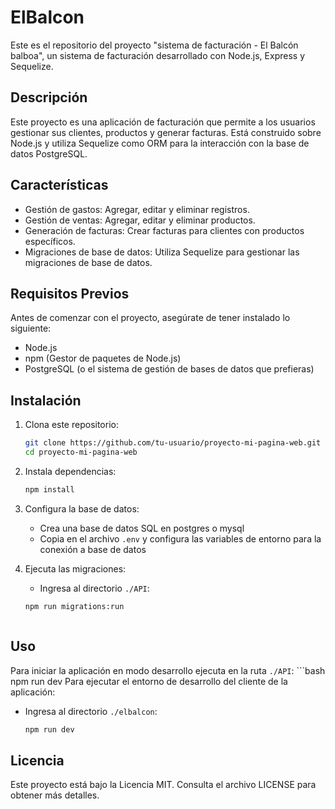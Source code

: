# ElBalcon


Este es el repositorio del proyecto "sistema de facturación - El Balcón balboa", un sistema de facturación desarrollado con Node.js, Express y Sequelize.

## Descripción

Este proyecto es una aplicación de facturación que permite a los usuarios gestionar sus clientes, productos y generar facturas. Está construido sobre Node.js y utiliza Sequelize como ORM para la interacción con la base de datos PostgreSQL.

## Características

- Gestión de gastos: Agregar, editar y eliminar registros.
- Gestión de ventas: Agregar, editar y eliminar productos.
- Generación de facturas: Crear facturas para clientes con productos específicos.
- Migraciones de base de datos: Utiliza Sequelize para gestionar las migraciones de base de datos.

## Requisitos Previos

Antes de comenzar con el proyecto, asegúrate de tener instalado lo siguiente:

- Node.js
- npm (Gestor de paquetes de Node.js)
- PostgreSQL (o el sistema de gestión de bases de datos que prefieras)

## Instalación

1. Clona este repositorio:

   ```bash
   git clone https://github.com/tu-usuario/proyecto-mi-pagina-web.git
   cd proyecto-mi-pagina-web

2. Instala dependencias:
    ```bash
    npm install

3. Configura la base de datos:
    - Crea una base de datos SQL en postgres o mysql
    - Copia en el archivo `.env` y configura las variables de entorno para la conexión a base de datos

4. Ejecuta las migraciones:
    - Ingresa al directorio `./API`:
    ```bash
    npm run migrations:run
    


## Uso

Para iniciar la aplicación en modo desarrollo ejecuta en la ruta `./API`:
    ```bash
    npm run dev
Para ejecutar el entorno de desarrollo del cliente de la aplicación:
   - Ingresa al directorio `./elbalcon`:
     ```bash
     npm run dev
## Licencia

Este proyecto está bajo la Licencia MIT. Consulta el archivo LICENSE para obtener más detalles. 

